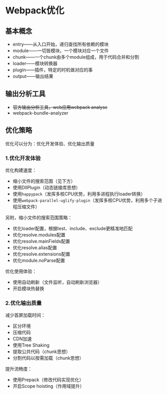 # Webpack优化

## 基本概念

* entry——从入口开始，递归查找所有依赖的模块
* module——一切皆模块，一个模块对应一个文件
* chunk——一个chunk由多个module组成，用于代码合并和分割
* loader——模块转换器
* plugin——插件，特定的时机做对应的事
* output——输出结果

## 输出分析工具

* ~~官方输出分析工具，web应用webpack analyse~~
* webpack-bundle-analyzer

## 优化策略

优化可以分为：优化开发体验、优化输出质量

### 1.优化开发体验

优化构建速度：
* 缩小文件的搜索范围（见下方）
* 使用DllPlugin（动态链接库思想）
* 使用`happypack`（发挥多核CPU优势，利用多进程执行loader转换）
* 使用`webpack-parallel-uglify-plugin`（发挥多核CPU优势，利用多个子进程压缩文件）

另附，缩小文件的搜索范围策略：
* 优化loader配置，根据test、include、exclude更精准地匹配
* 优化resolve.modules配置
* 优化resolve.mainFields配置
* 优化resolve.alias配置
* 优化resolve.extensions配置
* 优化module.noParse配置

优化使用体验：
* 使用自动刷新（文件监听，自动刷新浏览器）
* 开启模块热替换

### 2.优化输出质量

减少首屏加载时间：
* 区分环境
* 压缩代码
* CDN加速
* 使用Tree Shaking
* 提取公共代码（chunk思想）
* 分割代码以按需加载（chunk思想）

提升流畅度：
* 使用Prepack（修改代码实现优化）
* 开启Scope hoisting（作用域提升）